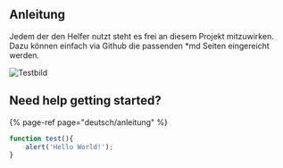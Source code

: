 ## Anleitung

Jedem der den Helfer nutzt steht es frei an diesem Projekt mitzuwirken. Dazu können einfach via Github die passenden *md Seiten eingereicht werden.

![Testbild](https://github.com/mainIine/foe-helper-docs/raw/master/Deutsch/Erweiterung/.images/assets/app300.png)

## Need help getting started?

{% page-ref page="deutsch/anleitung" %}

```javascript
function test(){
	alert('Hello World!');
}
```

